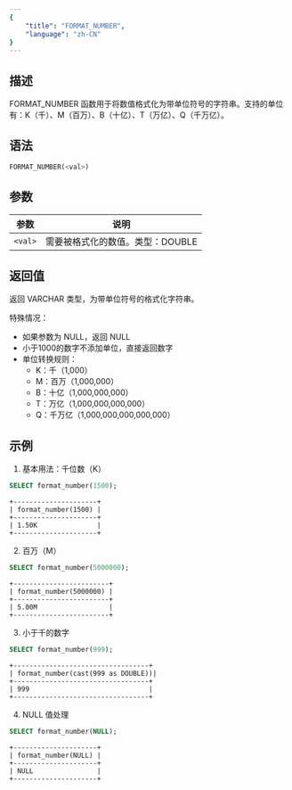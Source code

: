 ```yaml
---
{
    "title": "FORMAT_NUMBER",
    "language": "zh-CN"
}
---
```


## 描述

FORMAT_NUMBER 函数用于将数值格式化为带单位符号的字符串。支持的单位有：K（千）、M（百万）、B（十亿）、T（万亿）、Q（千万亿）。

## 语法

```sql
FORMAT_NUMBER(<val>)
```

## 参数

| 参数 | 说明 |
| -------- | ----------------------------------------- |
| `<val>` | 需要被格式化的数值。类型：DOUBLE |

## 返回值

返回 VARCHAR 类型，为带单位符号的格式化字符串。

特殊情况：
- 如果参数为 NULL，返回 NULL
- 小于1000的数字不添加单位，直接返回数字
- 单位转换规则：
  - K：千（1,000）
  - M：百万（1,000,000）
  - B：十亿（1,000,000,000）
  - T：万亿（1,000,000,000,000）
  - Q：千万亿（1,000,000,000,000,000）

## 示例

1. 基本用法：千位数（K）
```sql
SELECT format_number(1500);
```
```text
+---------------------+
| format_number(1500) |
+---------------------+
| 1.50K               |
+---------------------+
```

2. 百万（M）
```sql
SELECT format_number(5000000);
```
```text
+------------------------+
| format_number(5000000) |
+------------------------+
| 5.00M                  |
+------------------------+
```

3. 小于千的数字
```sql
SELECT format_number(999);
```
```text
+----------------------------------+
| format_number(cast(999 as DOUBLE))|
+----------------------------------+
| 999                              |
+----------------------------------+
```

4. NULL 值处理
```sql
SELECT format_number(NULL);
```
```text
+---------------------+
| format_number(NULL) |
+---------------------+
| NULL                |
+---------------------+
```
